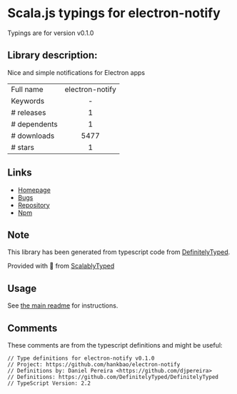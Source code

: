 
# Scala.js typings for electron-notify

Typings are for version v0.1.0

## Library description:
Nice and simple notifications for Electron apps

|                    |                 |
| ------------------ | :-------------: |
| Full name          | electron-notify |
| Keywords           | - |
| # releases         | 1 |
| # dependents       | 1 |
| # downloads        | 5477 |
| # stars            | 1 |

## Links
- [Homepage](https://github.com/hankbao/electron-notify#readme)
- [Bugs](https://github.com/hankbao/electron-notify/issues)
- [Repository](https://github.com/hankbao/electron-notify)
- [Npm](https://www.npmjs.com/package/electron-notify)
    


## Note
This library has been generated from typescript code from [DefinitelyTyped](https://definitelytyped.org).

Provided with :purple_heart: from [ScalablyTyped](https://github.com/oyvindberg/ScalablyTyped)

## Usage
See [the main readme](../../readme.md) for instructions.

## Comments

These comments are from the typescript definitions and might be useful:
```
// Type definitions for electron-notify v0.1.0
// Project: https://github.com/hankbao/electron-notify
// Definitions by: Daniel Pereira <https://github.com/djpereira>
// Definitions: https://github.com/DefinitelyTyped/DefinitelyTyped
// TypeScript Version: 2.2

```

